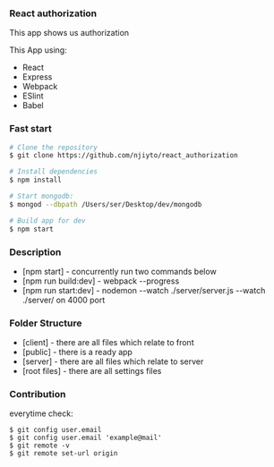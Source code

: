 ### React authorization

This app shows us authorization

This App using:

* React
* Express
* Webpack
* ESlint
* Babel


### Fast start
```sh
# Clone the repository
$ git clone https://github.com/njiyto/react_authorization

# Install dependencies
$ npm install

# Start mongodb:
$ mongod --dbpath /Users/ser/Desktop/dev/mongodb

# Build app for dev
$ npm start
```

### Description
* [npm start] - concurrently run two commands below
* [npm run build:dev] - webpack --progress
* [npm run start:dev] -  nodemon --watch ./server/server.js --watch ./server/ on 4000 port

### Folder Structure
* [client] - there are all files which relate to front
* [public] - there is a ready app
* [server] - there are all files which relate to server
* [root files] - there are all settings files

### Contribution
everytime check:
```
$ git config user.email
$ git config user.email 'example@mail'
$ git remote -v
$ git remote set-url origin
```